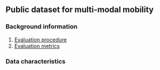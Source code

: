 ## Public dataset for multi-modal mobility

### Background information
1. [Evaluation procedure](em-eval-procedure)
1. [Evaluation metrics](em-eval-metrics)

### Data characteristics
